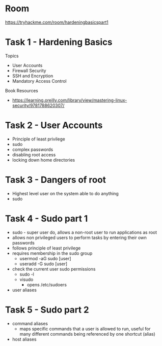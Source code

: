# Room
https://tryhackme.com/room/hardeningbasicspart1

# Task 1 - Hardening Basics
Topics
* User Accounts
* Firewall Security
* SSH and Encryption
* Mandatory Access Control

Book Resources
* https://learning.oreilly.com/library/view/mastering-linux-security/9781788620307/

# Task 2 - User Accounts
* Principle of least privilege
* sudo
* complex passwords
* disabling root access
* locking down home directories

# Task 3 - Dangers of root
* Highest level user on the system able to do anything
* sudo

# Task 4 - Sudo part 1
* sudo - super user do, allows a non-root user to run applications as root
* allows non privileged users to perform tasks by entering their own passwords
* follows principle of least privilege
* requires membership in the sudo group
  * usermod -aG sudo [user]
  * useradd -G sudo [user]
* check the current user sudo permissions
  * sudo -l
  * visudo
    * opens /etc/sudoers
* user aliases

# Task 5 - Sudo part 2
* command aliases
  * maps specific commands that a user is allowed to run, useful for many different commands being referenced by one shortcut (alias)
* host aliases